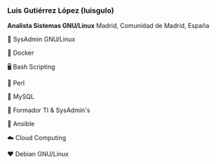 ### Luis Gutiérrez López (luisgulo)

**Analista Sistemas GNU/Linux**
Madrid, Comunidad de Madrid, España 


🐧 SysAdmin GNU/Linux

🐳 Docker

🖥️ Bash Scripting

🐪 Perl

🐬 MySQL

👥 Formador TI  & SysAdmin's

💢 Ansible

☁️ Cloud Computing

❤️ Debian GNU/Linux


<!--
**luisgulo/luisgulo** is a ✨ _special_ ✨ repository because its `README.md` (this file) appears on your GitHub profile.

Here are some ideas to get you started:

- 🔭 I’m currently working on ...
- 🌱 I’m currently learning ...
- 👯 I’m looking to collaborate on ...
- 🤔 I’m looking for help with ...
- 💬 Ask me about ...
- 📫 How to reach me: ...
- 😄 Pronouns: ...
- ⚡ Fun fact: ...
-->
